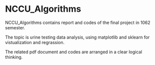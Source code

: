 # NCCU_Algorithms
NCCU_Algorithms contains report and codes of the final project in 1062 semester.

The topic is urine testing data analysis, using matplotlib and sklearn for vistualization and regrassion.

The related pdf document and codes are arranged in a clear logical thinking.

